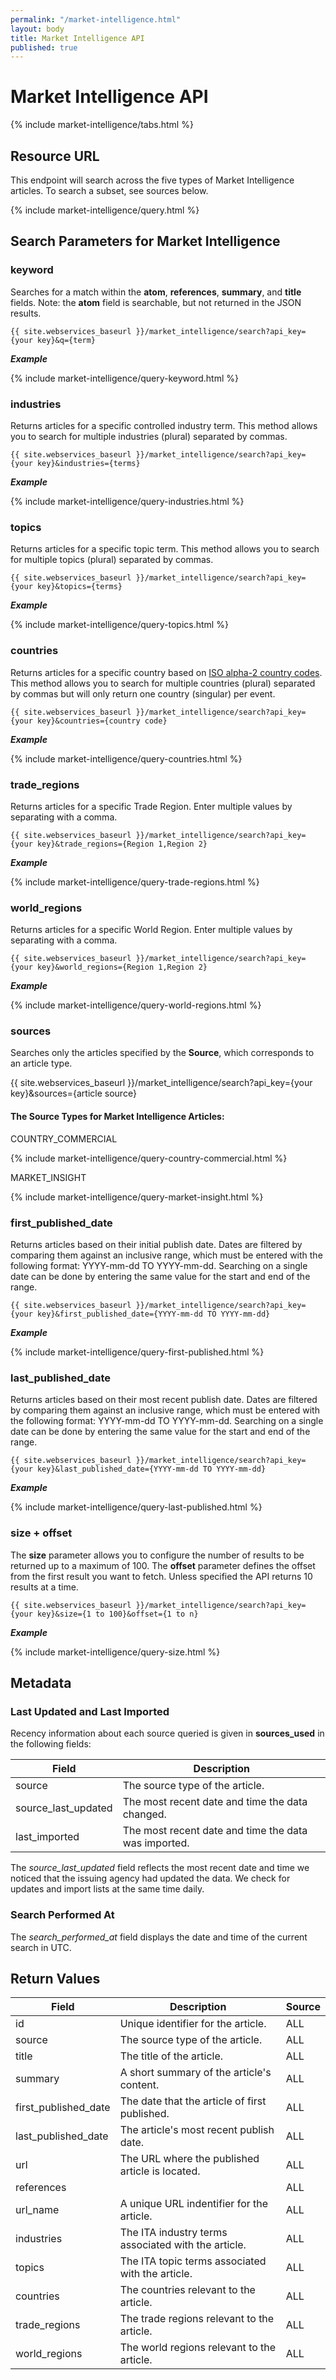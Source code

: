 ```yaml
---
permalink: "/market-intelligence.html"
layout: body
title: Market Intelligence API
published: true
---
```


# Market Intelligence API

{% include market-intelligence/tabs.html %}

## Resource URL

This endpoint will search across the five types of Market Intelligence articles.  To search a subset, see sources below.

{% include market-intelligence/query.html %}

## Search Parameters for Market Intelligence

### keyword

Searches for a match within the **atom**, **references**, **summary**, and **title** fields.  Note:  the **atom** field is searchable, but not returned in the JSON results.

    {{ site.webservices_baseurl }}/market_intelligence/search?api_key={your key}&q={term}

**_Example_**

{% include market-intelligence/query-keyword.html %}

### industries

Returns articles for a specific controlled industry term. This method allows you to search for multiple industries (plural) separated by commas.

    {{ site.webservices_baseurl }}/market_intelligence/search?api_key={your key}&industries={terms}

**_Example_**

{% include market-intelligence/query-industries.html %}

### topics

Returns articles for a specific topic term. This method allows you to search for multiple topics (plural) separated by commas.

    {{ site.webservices_baseurl }}/market_intelligence/search?api_key={your key}&topics={terms}

**_Example_**

{% include market-intelligence/query-topics.html %}

### countries

Returns articles for a specific country based on [ISO alpha-2 country codes](http://www.iso.org/iso/home/standards/country_codes/country_names_and_code_elements.htm). This method allows you to search for multiple countries (plural) separated by commas but will only return one country (singular) per event.

    {{ site.webservices_baseurl }}/market_intelligence/search?api_key={your key}&countries={country code}

**_Example_**

{% include market-intelligence/query-countries.html %}

### trade_regions

Returns articles for a specific Trade Region.  Enter multiple values by separating with a comma.

    {{ site.webservices_baseurl }}/market_intelligence/search?api_key={your key}&trade_regions={Region 1,Region 2}

**_Example_**

{% include market-intelligence/query-trade-regions.html %}

### world_regions

Returns articles for a specific World Region.  Enter multiple values by separating with a comma.

    {{ site.webservices_baseurl }}/market_intelligence/search?api_key={your key}&world_regions={Region 1,Region 2}

**_Example_**

{% include market-intelligence/query-world-regions.html %}

### sources

Searches only the articles specified by the **Source**, which corresponds to an article type.

   {{ site.webservices_baseurl }}/market_intelligence/search?api_key={your key}&sources={article source}

#### The Source Types for Market Intelligence Articles:

COUNTRY_COMMERCIAL

{% include market-intelligence/query-country-commercial.html %}

MARKET_INSIGHT

{% include market-intelligence/query-market-insight.html %}


### first_published_date

Returns articles based on their initial publish date.  Dates are filtered by comparing them against an inclusive range, which must be entered with the following format:  YYYY-mm-dd TO YYYY-mm-dd.  Searching on a single date can be done by entering the same value for the start and end of the range.


    {{ site.webservices_baseurl }}/market_intelligence/search?api_key={your key}&first_published_date={YYYY-mm-dd TO YYYY-mm-dd}

**_Example_**

{% include market-intelligence/query-first-published.html %}

### last_published_date

Returns articles based on their most recent publish date.  Dates are filtered by comparing them against an inclusive range, which must be entered with the following format:  YYYY-mm-dd TO YYYY-mm-dd.  Searching on a single date can be done by entering the same value for the start and end of the range.


    {{ site.webservices_baseurl }}/market_intelligence/search?api_key={your key}&last_published_date={YYYY-mm-dd TO YYYY-mm-dd}

**_Example_**

{% include market-intelligence/query-last-published.html %}

### size + offset

The **size** parameter allows you to configure the number of results to be returned up to a maximum of 100. The **offset** parameter defines the offset from the first result you want to fetch. Unless specified the API returns 10 results at a time.

    {{ site.webservices_baseurl }}/market_intelligence/search?api_key={your key}&size={1 to 100}&offset={1 to n}

**_Example_**

{% include market-intelligence/query-size.html %}

## Metadata

### Last Updated and Last Imported

Recency information about each source queried is given in **sources_used** in the following fields:

| Field | Description |
| ------| -------------|
| source | The source type of the article. |
| source_last_updated | The most recent date and time the data changed. |
| last_imported | The most recent date and time the data was imported. |

The *source_last_updated* field reflects the most recent date and time we noticed that the issuing agency had updated the data. We check for updates and import lists at the same time daily.

### Search Performed At

The *search_performed_at* field displays the date and time of the current search in UTC.


## Return Values


| Field                 | Description                                         | Source             |
| ------------------    | ---------------------------------------             | ------------------ |
| id                    | Unique identifier for the article.                  | ALL   |
| source                | The source type of the article.                     | ALL  |
| title                 | The title of the article.                           | ALL  |
| summary               | A short summary of the article's content.           | ALL |
| first_published_date  | The date that the article of first published.       | ALL  |
| last_published_date   | The article's most recent publish date.             | ALL  |
| url          |          The URL where the published article is located.                                              | ALL  |
| references           |                                                       | ALL  |
| url_name              | A unique URL indentifier for the article.           | ALL  |
| industries            | The ITA industry terms associated with the article. | ALL  |
| topics                | The ITA topic terms associated with the article.    | ALL  |
| countries             | The countries relevant to the article.              | ALL  |
| trade_regions         | The trade regions relevant to the article.           | ALL  |
| world_regions         | The world regions relevant to the article.          | ALL |